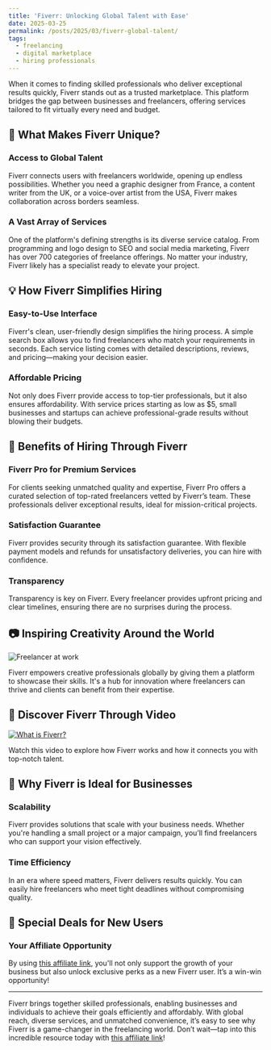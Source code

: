 ```yaml
---
title: 'Fiverr: Unlocking Global Talent with Ease'
date: 2025-03-25
permalink: /posts/2025/03/fiverr-global-talent/
tags:
  - freelancing
  - digital marketplace
  - hiring professionals
---
```


When it comes to finding skilled professionals who deliver exceptional results quickly, Fiverr stands out as a trusted marketplace. This platform bridges the gap between businesses and freelancers, offering services tailored to fit virtually every need and budget.

## 🌟 What Makes Fiverr Unique?

### Access to Global Talent
Fiverr connects users with freelancers worldwide, opening up endless possibilities. Whether you need a graphic designer from France, a content writer from the UK, or a voice-over artist from the USA, Fiverr makes collaboration across borders seamless.

### A Vast Array of Services
One of the platform's defining strengths is its diverse service catalog. From programming and logo design to SEO and social media marketing, Fiverr has over 700 categories of freelance offerings. No matter your industry, Fiverr likely has a specialist ready to elevate your project.

## 💡 How Fiverr Simplifies Hiring

### Easy-to-Use Interface
Fiverr's clean, user-friendly design simplifies the hiring process. A simple search box allows you to find freelancers who match your requirements in seconds. Each service listing comes with detailed descriptions, reviews, and pricing—making your decision easier.

### Affordable Pricing
Not only does Fiverr provide access to top-tier professionals, but it also ensures affordability. With service prices starting as low as $5, small businesses and startups can achieve professional-grade results without blowing their budgets.

## 🎯 Benefits of Hiring Through Fiverr

### Fiverr Pro for Premium Services
For clients seeking unmatched quality and expertise, Fiverr Pro offers a curated selection of top-rated freelancers vetted by Fiverr’s team. These professionals deliver exceptional results, ideal for mission-critical projects.

### Satisfaction Guarantee
Fiverr provides security through its satisfaction guarantee. With flexible payment models and refunds for unsatisfactory deliveries, you can hire with confidence.

### Transparency
Transparency is key on Fiverr. Every freelancer provides upfront pricing and clear timelines, ensuring there are no surprises during the process.

## 📷 Inspiring Creativity Around the World

![Freelancer at work](https://source.unsplash.com/800x400/?freelancer)

Fiverr empowers creative professionals globally by giving them a platform to showcase their skills. It's a hub for innovation where freelancers can thrive and clients can benefit from their expertise.

## 🎥 Discover Fiverr Through Video

[![What is Fiverr?](https://img.youtube.com/vi/BGjAwdSr1Ok.jpg)](https://www.youtube.com/watch?v=BGjAwdSr1Ok)

Watch this video to explore how Fiverr works and how it connects you with top-notch talent.

## 🚀 Why Fiverr is Ideal for Businesses

### Scalability
Fiverr provides solutions that scale with your business needs. Whether you're handling a small project or a major campaign, you’ll find freelancers who can support your vision effectively.

### Time Efficiency
In an era where speed matters, Fiverr delivers results quickly. You can easily hire freelancers who meet tight deadlines without compromising quality.

## 🌟 Special Deals for New Users

### Your Affiliate Opportunity
By using [this affiliate link](https://bit.ly/fiveeerr), you'll not only support the growth of your business but also unlock exclusive perks as a new Fiverr user. It’s a win-win opportunity!

---

Fiverr brings together skilled professionals, enabling businesses and individuals to achieve their goals efficiently and affordably. With global reach, diverse services, and unmatched convenience, it’s easy to see why Fiverr is a game-changer in the freelancing world. Don’t wait—tap into this incredible resource today with [this affiliate link](https://bit.ly/fiveeerr)!
